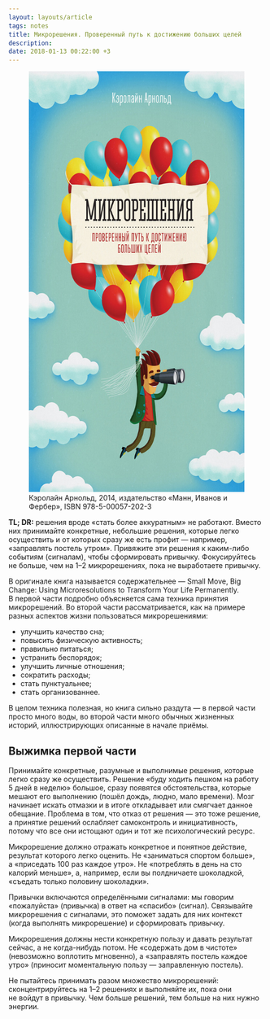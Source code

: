```yaml
---
layout: layouts/article
tags: notes
title: Микрорешения. Проверенный путь к достижению больших целей
description:
date: 2018-01-13 00:22:00 +3
---
```

<figure>
  <img alt="Обложка книги" src="assets/cover.jpg" height="827" width="570" />
  <figcaption>Кэролайн Арнольд, 2014, издательство «Манн, Иванов и Фербер», <span class="nobr">ISBN 978-5-00057-202-3</span></figcaption>
</figure>

**TL; DR:** решения вроде «стать более аккуратным» не работают. Вместо них принимайте конкретные, небольшие решения, которые легко осуществить и от которых сразу же есть профит — например, «заправлять постель утром». Привяжите эти решения к каким-либо событиям (сигналам), чтобы сформировать привычку. Фокусируйтесь не больше, чем на 1–2 микрорешениях, пока не выработаете привычку.

В оригинале книга называется содержательнее — Small Move, Big Change: Using Microresolutions to Transform Your Life Permanently. В первой части подробно объясняется сама техника принятия микрорешений. Во второй части рассматривается, как на примере разных аспектов жизни пользоваться микрорешениями:

- улучшить качество сна;
- повысить физическую активность;
- правильно питаться;
- устранить беспорядок;
- улучшить личные отношения;
- сократить расходы;
- стать пунктуальнее;
- стать организованнее.

В целом техника полезная, но книга сильно раздута — в первой части просто много воды, во второй части много обычных жизненных историй, иллюстрирующих описанные в начале приёмы.

## Выжимка первой части

Принимайте конкретные, разумные и выполнимые решения, которые легко сразу же осуществить. Решение «буду ходить пешком на работу 5 дней в неделю» большое, сразу появятся обстоятельства, которые мешают его выполнению (пошёл дождь, людно, мало времени). Мозг начинает искать отмазки и в итоге откладывает или смягчает данное обещание. Проблема в том, что отказ от решения — это тоже решение, а принятие решений ослабляет самоконтроль и инициативность, потому что все они истощают один и тот же психологический ресурс.

Микрорешение должно отражать конкретное и понятное действие, результат которого легко оценить. Не «заниматься спортом больше», а «приседать 100 раз каждое утро». Не «потреблять в день на сто калорий меньше», а, например, если вы полдничаете шоколадкой, «съедать только половину шоколадки».

Привычки включаются определёнными сигналами: мы говорим «пожалуйста» (привычка) в ответ на «спасибо» (сигнал). Связывайте микрорешения с сигналами, это поможет задать для них контекст (когда выполнять микрорешение) и сформировать привычку.

Микрорешения должны нести конкретную пользу и давать результат сейчас, а не когда-нибудь потом. Не «содержать дом в чистоте» (невозможно воплотить мгновенно), а «заправлять постель каждое утро» (приносит моментальную пользу — заправленную постель).

Не пытайтесь принимать разом множество микрорешений: сконцентрируйтесь на 1–2 решениях и выполняйте их, пока они не войдут в привычку. Чем больше решений, тем больше на них нужно энергии.
